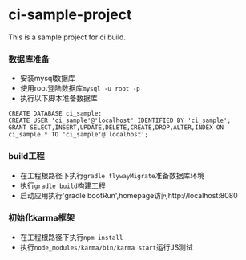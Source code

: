 # ci-sample-project
This is a sample project for ci build.

### 数据库准备
- 安装mysql数据库
- 使用root登陆数据库`mysql -u root -p`
- 执行以下脚本准备数据库
```
CREATE DATABASE ci_sample;
CREATE USER 'ci_sample'@'localhost' IDENTIFIED BY 'ci_sample';
GRANT SELECT,INSERT,UPDATE,DELETE,CREATE,DROP,ALTER,INDEX ON ci_sample.* TO 'ci_sample'@'localhost';
```

### build工程
- 在工程根路径下执行`gradle flywayMigrate`准备数据库环境
- 执行`gradle build`构建工程
- 启动应用执行'gradle bootRun',homepage访问http://localhost:8080

### 初始化karma框架
- 在工程根路径下执行`npm install`
- 执行`node_modules/karma/bin/karma start`运行JS测试
